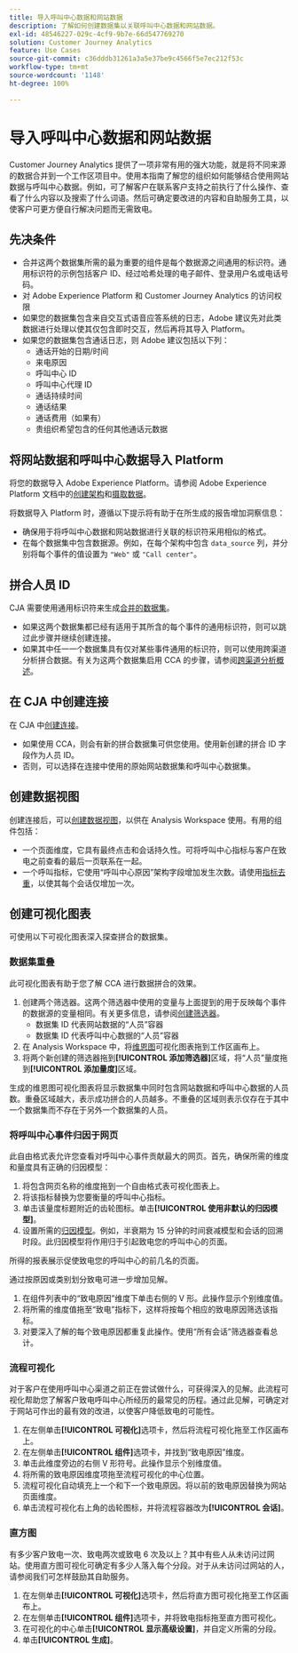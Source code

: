 ```yaml
---
title: 导入呼叫中心数据和网站数据
description: 了解如何创建数据集以关联呼叫中心数据和网站数据。
exl-id: 48546227-029c-4cf9-9b7e-66d547769270
solution: Customer Journey Analytics
feature: Use Cases
source-git-commit: c36dddb31261a3a5e37be9c4566f5e7ec212f53c
workflow-type: tm+mt
source-wordcount: '1148'
ht-degree: 100%

---
```


# 导入呼叫中心数据和网站数据

Customer Journey Analytics 提供了一项非常有用的强大功能，就是将不同来源的数据合并到一个工作区项目中。使用本指南了解您的组织如何能够结合使用网站数据与呼叫中心数据。例如，可了解客户在联系客户支持之前执行了什么操作、查看了什么内容以及搜索了什么词语。然后可确定要改进的内容和自助服务工具，以使客户可更方便自行解决问题而无需致电。

## 先决条件

* 合并这两个数据集所需的最为重要的组件是每个数据源之间通用的标识符。通用标识符的示例包括客户 ID、经过哈希处理的电子邮件、登录用户名或电话号码。
* 对 Adobe Experience Platform 和 Customer Journey Analytics 的访问权限
* 如果您的数据集包含来自交互式语音应答系统的日志，Adobe 建议先对此类数据进行处理以使其仅包含即时交互，然后再将其导入 Platform。
* 如果您的数据集包含通话日志，则 Adobe 建议包括以下列：
   * 通话开始的日期/时间
   * 来电原因
   * 呼叫中心 ID
   * 呼叫中心代理 ID
   * 通话持续时间
   * 通话结果
   * 通话费用（如果有）
   * 贵组织希望包含的任何其他通话元数据

## 将网站数据和呼叫中心数据导入 Platform

将您的数据导入 Adobe Experience Platform。请参阅 Adobe Experience Platform 文档中的[创建架构](https://experienceleague.adobe.com/docs/experience-platform/xdm/tutorials/create-schema-ui.html?lang=zh-Hans)和[摄取数据](https://experienceleague.adobe.com/docs/experience-platform/ingestion/home.html?lang=zh-Hans)。

将数据导入 Platform 时，遵循以下提示将有助于在所生成的报告增加洞察信息：

* 确保用于将呼叫中心数据和网站数据进行关联的标识符采用相似的格式。
* 在每个数据集中包含数据源。例如，在每个架构中包含 `data_source` 列，并分别将每个事件的值设置为 `"Web"` 或 `"Call center"`。<!--mapper-->

## 拼合人员 ID

CJA 需要使用通用标识符来生成[合并的数据集](../connections/combined-dataset.md)。

* 如果这两个数据集都已经有适用于其所含的每个事件的通用标识符，则可以跳过此步骤并继续创建连接。
* 如果其中任一一个数据集具有仅对某些事件通用的标识符，则可以使用跨渠道分析拼合数据。有关为这两个数据集启用 CCA 的步骤，请参阅[跨渠道分析概述](/help/connections/cca/overview.md)。

## 在 CJA 中创建连接

在 CJA 中[创建连接](/help/connections/create-connection.md)。

* 如果使用 CCA，则会有新的拼合数据集可供您使用。使用新创建的拼合 ID 字段作为人员 ID。
* 否则，可以选择在连接中使用的原始网站数据集和呼叫中心数据集。

## 创建数据视图

创建连接后，可以[创建数据视图](/help/data-views/create-dataview.md)，以供在 Analysis Workspace 使用。有用的组件包括：

* 一个页面维度，它具有最终点击和会话持久性。可将呼叫中心指标与客户在致电之前查看的最后一页联系在一起。
* 一个呼叫指标，它使用“呼叫中心原因”架构字段增加发生次数。请使用[指标去重](/help/data-views/component-settings/metric-deduplication.md)，以使其每个会话仅增加一次。

## 创建可视化图表

可使用以下可视化图表深入探查拼合的数据集。

### 数据集重叠

此可视化图表有助于您了解 CCA 进行数据拼合的效果。

1. 创建两个筛选器。这两个筛选器中使用的变量与上面提到的用于反映每个事件的数据源的变量相同。有关更多信息，请参阅[创建筛选器](/help/components/filters/create-filters.md)。
   * 数据集 ID 代表网站数据的“人员”容器
   * 数据集 ID 代表呼叫中心数据的“人员”容器
2. 在 Analysis Workspace 中，将[维恩图](/help/analysis-workspace/visualizations/venn.md)可视化图表拖到工作区画布上。
3. 将两个新创建的筛选器拖到&#x200B;**[!UICONTROL 添加筛选器]**&#x200B;区域，将“人员”量度拖到&#x200B;**[!UICONTROL 添加量度]**&#x200B;区域。

生成的维恩图可视化图表将显示数据集中同时包含网站数据和呼叫中心数据的人员数。重叠区域越大，表示成功拼合的人员越多。不重叠的区域则表示仅存在于其中一个数据集而不存在于另外一个数据集的人员。

### 将呼叫中心事件归因于网页

此自由格式表允许您查看对呼叫中心事件贡献最大的网页。首先，确保所需的维度和量度具有正确的归因模型：

1. 将包含网页名称的维度拖到一个自由格式表可视化图表上。
1. 将该指标替换为您要衡量的呼叫中心指标。
1. 单击该量度标题附近的齿轮图标。单击&#x200B;**[!UICONTROL 使用非默认的归因模型]**。
1. 设置所需的[归因模型](/help/analysis-workspace/attribution/models.md)。例如，半衰期为 15 分钟的时间衰减模型和会话的回溯时段。此归因模型将作用归于引起致电您的呼叫中心的页面。

所得的报表展示促使致电您的呼叫中心的前几名的页面。<!-- use case behind what we use these pages for -->

<!-- Complement with donut visualization -->

通过按原因或类别划分致电可进一步增加见解。

1. 在组件列表中的“致电原因”维度下单击右侧的 V 形。此操作显示个别维度值。
2. 将所需的维度值拖至“致电”指标下，这样将按每个相应的致电原因筛选该指标。
3. 对要深入了解的每个致电原因都重复此操作。使用“所有会话”筛选器查看总计。

<!-- screenshot -->

### 流程可视化

对于客户在使用呼叫中心渠道之前正在尝试做什么，可获得深入的见解。此流程可视化帮助您了解客户致电呼叫中心所经历的最常见的历程。通过此见解，可确定对于网站可作出的最有效的改进，以使客户降低致电的可能性。

1. 在左侧单击&#x200B;**[!UICONTROL 可视化]**&#x200B;选项卡，然后将流程可视化拖至工作区画布上。
2. 在左侧单击&#x200B;**[!UICONTROL 组件]**&#x200B;选项卡，并找到“致电原因”维度。
3. 单击此维度旁边的右侧 V 形符号。此操作显示个别维度值。
4. 将所需的致电原因维度项拖至流程可视化的中心位置。
5. 流程可视化自动填充上一个和下一个致电原因。将以前的致电原因替换为网站页面维度。
6. 单击流程可视化右上角的齿轮图标，并将流程容器改为&#x200B;**[!UICONTROL 会话]**。

### 直方图

有多少客户致电一次、致电两次或致电 6 次及以上？其中有些人从未访问过网站。使用直方图可视化可确定有多少人落入每个分段。对于从未访问过网站的人，请参阅我们可怎样鼓励其自助服务。

1. 在左侧单击&#x200B;**[!UICONTROL 可视化]**&#x200B;选项卡，然后将直方图可视化拖至工作区画布上。
2. 在左侧单击&#x200B;**[!UICONTROL 组件]**&#x200B;选项卡，并将致电指标拖至直方图可视化。
3. 在可视化的中心单击&#x200B;**[!UICONTROL 显示高级设置]**，并自定义所需的分段。
4. 单击&#x200B;**[!UICONTROL 生成]**。

<!--
### Web to call, call to web

### Fallout

Fallout sessions - session

All sessions > page views metric > calls metric

All sessions > calls metric > page views

Orrr we could also use dataset ID

step 1: all sessions
step 2: 


### Site sections that result in a call within 30 minutes

Slide 4

Create a bunch of filters - facets to their business. Filters were used because they didn't have all of these in the same dimension, so they could create everything in this report as a single dimension (really filters)

wanted to understand when someone interacts with a facet, whats the highest percentage of people that abandon that channel to call them. not from volume perspective, but percentage perspective.

use sequential filters, but you lose the ability to use attribution IQ

## What to do when you've found insight -->
